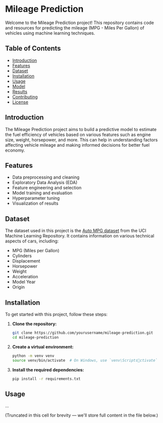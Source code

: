 
# Mileage Prediction

Welcome to the Mileage Prediction project! This repository contains code and resources for predicting the mileage (MPG - Miles Per Gallon) of vehicles using machine learning techniques.

## Table of Contents

- [Introduction](#introduction)
- [Features](#features)
- [Dataset](#dataset)
- [Installation](#installation)
- [Usage](#usage)
- [Model](#model)
- [Results](#results)
- [Contributing](#contributing)
- [License](#license)

## Introduction

The Mileage Prediction project aims to build a predictive model to estimate the fuel efficiency of vehicles based on various features such as engine size, weight, horsepower, and more. This can help in understanding factors affecting vehicle mileage and making informed decisions for better fuel economy.

## Features

- Data preprocessing and cleaning
- Exploratory Data Analysis (EDA)
- Feature engineering and selection
- Model training and evaluation
- Hyperparameter tuning
- Visualization of results

## Dataset

The dataset used in this project is the [Auto MPG dataset](https://archive.ics.uci.edu/ml/datasets/Auto+MPG) from the UCI Machine Learning Repository. It contains information on various technical aspects of cars, including:
- MPG (Miles per Gallon)
- Cylinders
- Displacement
- Horsepower
- Weight
- Acceleration
- Model Year
- Origin

## Installation

To get started with this project, follow these steps:

1. **Clone the repository:**
   ```bash
   git clone https://github.com/yourusername/mileage-prediction.git
   cd mileage-prediction
   ```

2. **Create a virtual environment:**
   ```bash
   python -m venv venv
   source venv/bin/activate  # On Windows, use `venv\Scriptsctivate`
   ```

3. **Install the required dependencies:**
   ```bash
   pip install -r requirements.txt
   ```

## Usage
...

(Truncated in this cell for brevity — we'll store full content in the file below.)
